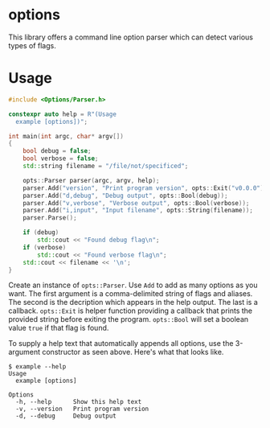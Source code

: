 # options

This library offers a command line option parser which can detect various types of flags.

# Usage

```cpp
#include <Options/Parser.h>

constexpr auto help = R"(Usage
  example [options])";

int main(int argc, char* argv[])
{
    bool debug = false;
    bool verbose = false;
    std::string filename = "/file/not/specificed";

    opts::Parser parser(argc, argv, help);
    parser.Add("version", "Print program version", opts::Exit("v0.0.0"));
    parser.Add("d,debug", "Debug output", opts::Bool(debug));
    parser.Add("v,verbose", "Verbose output", opts::Bool(verbose));
    parser.Add("i,input", "Input filename", opts::String(filename));
    parser.Parse();

    if (debug)
        std::cout << "Found debug flag\n";
    if (verbose)
        std::cout << "Found verbose flag\n";
    std::cout << filename << '\n';
}
```

Create an instance of `opts::Parser`. Use `Add` to add as many options as you want. The first argument is a comma-delimited string of flags and aliases. The second is the decription which appears in the help output. The last is a callback. `opts::Exit` is helper function providing a callback that prints the provided string before exiting the program. `opts::Bool` will set a boolean value `true` if that flag is found.

To supply a help text that automatically appends all options, use the 3-argument constructor as seen above. Here's what that looks like.

```
$ example --help
Usage
  example [options]

Options
  -h, --help      Show this help text
  -v, --version   Print program version
  -d, --debug     Debug output
```
